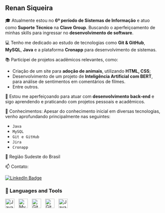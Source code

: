 ## Renan Siqueira

🎓 Atualmente estou no **6º período de Sistemas de Informação** e atuo como **Suporte Técnico** na **Clave Group**. Buscando o aperfeiçoamento de minhas skills para ingressar no **desenvolvimento de software**.

💻 Tenho me dedicado ao estudo de tecnologias como **Git & GitHub**, **MySQL**, **Java** e a plataforma **Cronapp** para desenvolvimento de sistemas.

📚 Participei de projetos acadêmicos relevantes, como:
- Criação de um site para **adoção de animais**, utilizando **HTML, CSS**;
- Desenvolvimento de um projeto de **Inteligência Artificial com BERT**, para análise de sentimentos em comentários de filmes.
- Entre outros.

🚀 Estou me aperfeiçoando para atuar com **desenvolvimento back-end** e sigo aprendendo e praticando com projetos pessoais e acadêmicos.

📌 Conhecimentos:
Apesar do conhecimento inicial em diversas tecnologias, venho aprofundando principalmente nas seguintes:
- `Java`
- `MySQL`
- `Git e GitHub`
- `Jira`
- `Cronapp`

📍 Região Sudeste do Brasil

📫 Contato:
<div id="badges">
  <a href = "https://www.linkedin.com/in/renan-siqueira-dos-passos/">
    <img src="https://img.shields.io/badge/LinkedIn-blue?style=for-the-badge&logo=linkedin&logoColor=white" alt="LinkedIn Badge"/>
  </a>
</div>

### 🧰 Languages and Tools

<img align="left" alt="Java" width="30px" style="padding-right:10px;" src="https://cdn.jsdelivr.net/gh/devicons/devicon/icons/java/java-original.svg"/>
<img align="left" alt="MySQL" width="30px" style="padding-right:10px;" src="https://cdn.jsdelivr.net/gh/devicons/devicon/icons/mysql/mysql-original.svg"/>
<img align="left" alt="Git" width="30px" style="padding-right:10px;" src="https://cdn.jsdelivr.net/gh/devicons/devicon/icons/git/git-original.svg"/>
<img align="left" alt="GitHub" width="30px" style="padding-right:10px;" src="https://cdn.jsdelivr.net/gh/devicons/devicon/icons/github/github-original.svg"/>
<img align="left" alt="JavaScript" width="30px" style="padding-right:10px;" src="https://cdn.jsdelivr.net/gh/devicons/devicon@latest/icons/jira/jira-original-wordmark.svg" />
          

<br />
